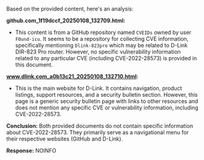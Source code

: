 Based on the provided content, here's an analysis:

**github.com_1f19dccf_20250108_132709.html:**
- This content is from a GitHub repository named `CVEIDs` owned by user `F0und-icu`. It seems to be a repository for collecting CVE information, specifically mentioning `Dlink-823pro` which may be related to D-Link DIR-823 Pro router. However, no specific vulnerability information related to any particular CVE (including CVE-2022-28573) is provided in this document.

**www.dlink.com_a0b13c21_20250108_132710.html:**
- This is the main website for D-Link. It contains navigation, product listings, support resources, and a security bulletin section. However, this page is a generic security bulletin page with links to other resources and does not mention any specific CVE or vulnerability information, including CVE-2022-28573.

**Conclusion:**
Both provided documents do not contain specific information about CVE-2022-28573. They primarily serve as a navigational menu for their respective websites (GitHub and D-Link).

**Response:** NOINFO